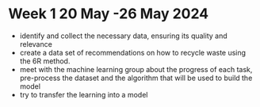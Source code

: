 # Week 1 20 May -26 May 2024

- identify and collect the necessary data, ensuring its quality and relevance 
- create a data set of recommendations on how to recycle waste using the 6R method.
- meet with the machine learning group about the progress of each task, pre-process the dataset and the algorithm that will be used to build the model
- try to transfer the learning into a model
